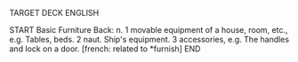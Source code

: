 TARGET DECK
ENGLISH

START
Basic
Furniture
Back: n. 1 movable equipment of a house, room, etc., e.g. Tables, beds. 2 naut. Ship's equipment. 3 accessories, e.g. The handles and lock on a door. [french: related to *furnish]
END
